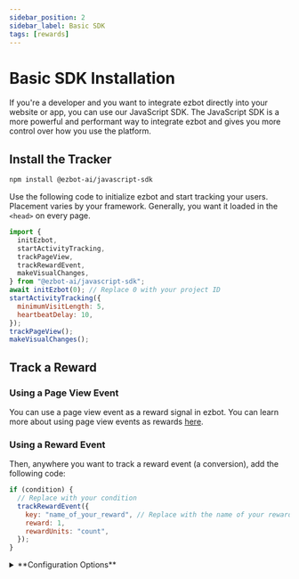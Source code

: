 ```yaml
---
sidebar_position: 2
sidebar_label: Basic SDK
tags: [rewards]
---
```


# Basic SDK Installation

If you're a developer and you want to integrate ezbot directly into your website or app, you can use our JavaScript SDK. The JavaScript SDK is a more powerful and performant way to integrate ezbot and gives you more control over how you use the platform.

## Install the Tracker

```bash
npm install @ezbot-ai/javascript-sdk
```

Use the following code to initialize ezbot and start tracking your users. Placement varies by your framework. Generally, you want it loaded in the `<head>` on every page.

```js
import {
  initEzbot,
  startActivityTracking,
  trackPageView,
  trackRewardEvent,
  makeVisualChanges,
} from "@ezbot-ai/javascript-sdk";
await initEzbot(0); // Replace 0 with your project ID
startActivityTracking({
  minimumVisitLength: 5,
  heartbeatDelay: 10,
});
trackPageView();
makeVisualChanges();
```

## Track a Reward

### Using a Page View Event

You can use a page view event as a reward signal in ezbot. You can learn more about using page view events as rewards [here](../../03-get-started/06-rewards.md#page-view-events).

### Using a Reward Event

Then, anywhere you want to track a reward event (a conversion), add the following code:

```js
if (condition) {
  // Replace with your condition
  trackRewardEvent({
    key: "name_of_your_reward", // Replace with the name of your reward
    reward: 1,
    rewardUnits: "count",
  });
}
```

<details>
<summary>**Configuration Options**</summary>

- **startActivityTracking**: Optional. This function tracks how long users are on each page of your website. Soon, you will be able to use activity data to score sessions in ezbot. It takes an object with two properties:
  - **minimumVisitLength**: The minimum time in seconds that a user must be on the page to begin measuring their activity.
  - **heartbeatDelay**: How often ezbot should check if the user is still on the page (in seconds).
- **trackPageView**: Recommended. Sends a `pageViewed` event to ezbot. Call this when a new page is loaded. For Single Page Applications (SPAs), call this after a routing change. You can now use these events as rewards in ezbot. Learn more about rewards in the [next section](/get-started/rewards).
- **trackRewardEvent**: Optional. Use this function for sending ezbot custom events that ezbot can use to improve the quality of our recommendations. It takes an object with three properties:
  - **key**: The string name of your reward.
  - **reward**: The reward value. Use 1 for the currently supported binary reward strategy.
  - **rewardUnits**: The type of reward units. We only support one type of rewardUnits today: `"count"`, but eventually, you'll be able to choose between `"count"`, `"dollars"`, and more.
- **makeVisualChanges:** Optional. This enables ezbot to apply visual changes from the visual editor to your site. Call this when a new page is loaded. For Single Page Applications (SPAs), call this after a routing change.
</details>
